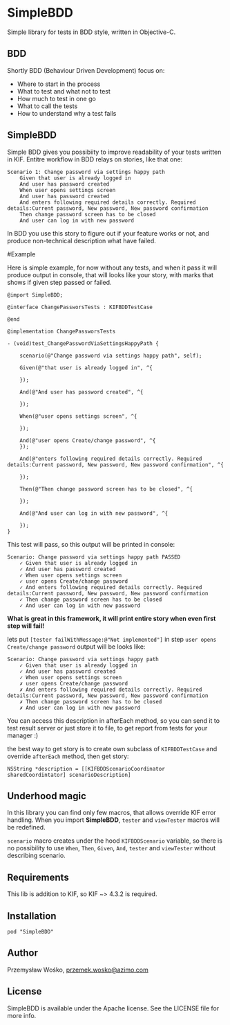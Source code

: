 # SimpleBDD
Simple library for tests in BDD style, written in Objective-C.

## BDD 

Shortly BDD (Behaviour Driven Development) focus on: 
* Where to start in the process
* What to test and what not to test
* How much to test in one go
* What to call the tests
* How to understand why a test fails 

## SimpleBDD

Simple BDD gives you possibiity to improve readability of your tests written in KIF. 
Entitre workflow in BDD relays on stories, like that one: 

```
Scenario 1: Change password via settings happy path
	Given that user is already logged in
	And user has password created
	When user opens settings screen
	And user has password created
	And enters following required details correctly. Required details:Current password, New password, New password confirmation
	Then change password screen has to be closed
	And user can log in with new password
```

In BDD you use this story to figure out if your feature works or not, and produce non-technical description what have failed. 
	

#Example

Here is simple example, for now without any tests, and when it pass it will produce output in console, that will looks like  your story, with marks that shows if given step passed or failed. 


```obj-c
@import SimpleBDD;

@interface ChangePassworsTests : KIFBDDTestCase

@end

@implementation ChangePassworsTests

- (void)test_ChangePasswordViaSettingsHappyPath {

	scenario(@"Change password via settings happy path", self);
    
    Given(@"that user is already logged in", ^{
         
    });

    And(@"And user has password created", ^{
    
    });
    
    When(@"user opens settings screen", ^{

    });
    
    And(@"user opens Create/change password", ^{
    });
    
    And(@"enters following required details correctly. Required details:Current password, New password, New password confirmation", ^{

    });
    
    Then(@"Then change password screen has to be closed", ^{

    });
    
    And(@"And user can log in with new password", ^{
       
    });
}

```


This test will pass, so this output will be printed in console:
 
```
Scenario: Change password via settings happy path PASSED
	✓ Given that user is already logged in
	✓ And user has password created
	✓ When user opens settings screen
	✓ user opens Create/change password
	✓ And enters following required details correctly. Required details:Current password, New password, New password confirmation
	✓ Then change password screen has to be closed
	✓ And user can log in with new password
```

**What is great in this framework, it will print entire story when even first step will fail!**

lets put `[tester failWithMessage:@"Not implemented"]` in step `user opens Create/change password`
output will be looks like:

```
Scenario: Change password via settings happy path 
	✓ Given that user is already logged in
	✓ And user has password created
	✓ When user opens settings screen
	✗ user opens Create/change password
	✗ And enters following required details correctly. Required details:Current password, New password, New password confirmation
	✗ Then change password screen has to be closed
	✗ And user can log in with new password
```

You can access this description in afterEach method, so you can send it to test result server or just store it to file, to get report from tests for your manager :) 

the best way to get story is to create own subclass of `KIFBDDTestCase` and override `afterEach` method, then get story: 
```
NSString *description = [[KIFBDDScenarioCoordinator sharedCoordintator] scenarioDescription]
```

## Underhood magic
In this library you can find only few macros, that allows override KIF error handling. When you import **SimpleBDD**, `tester` and `viewTester` macros will be redefined. 

`scenario` macro creates under the hood `KIFBDDScenario` variable, so there is no possibility to use `When`, `Then`, `Given`, `And`, `tester` and `viewTester` without describing scenario. 


## Requirements 

This lib is addition to KIF, so KIF ~> 4.3.2 is required.

## Installation

```
pod "SimpleBDD"
```

## Author 

Przemysław Wośko, przemek.wosko@azimo.com

## License

SimpleBDD is available under the Apache license. See the LICENSE file for more info.



